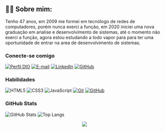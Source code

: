 ## 🙋‍♂️ Sobre mim:

Tenho 47 anos, em 2009 me formei em tecnólogo de redes de computadores, porém nunca exerci a função, em 2020 iniciei uma nova graduação em analise e desenvolvimento de sistemas, até o momento não exerci a função, agora estou estudando a todo vapor para para ter uma oportunidade de entrar na area de desenvolvimento de sistemas.

### Conecte-se comigo

[![Perfil DIO](https://img.shields.io/badge/-Meu%20Perfil%20na%20DIO-30A3DC?style=for-the-badge)](https://web.dio.me/users/florianopolismarcelo_71554?tab=achievements)
[![E-mail](https://img.shields.io/badge/-Email-000?style=for-the-badge&logo=microsoft-outlook&logoColor=E94D5F)](mailto:florianopolismarcelo@msn.com.com)
[![LinkedIn](https://img.shields.io/badge/-LinkedIn-000?style=for-the-badge&logo=linkedin&logoColor=30A3DC)](https://www.linkedin.com/in/marcelo-souza-826759186/)
[![GitHub](https://img.shields.io/badge/GitHub-000?style=for-the-badge&logo=github&logoColor=30A3DC)](https://github.com/florianopolismarcelo?tab=repositories)

### Habilidades

![HTML5](https://img.shields.io/badge/HTML-000?style=for-the-badge&logo=html5&logoColor=30A3DC)
![CSS3](https://img.shields.io/badge/CSS3-000?style=for-the-badge&logo=css3&logoColor=E94D5F)
![JavaScript](https://img.shields.io/badge/JavaScript-000?style=for-the-badge&logo=javascript&logoColor=30A3DC)
[![Git](https://img.shields.io/badge/Git-000?style=for-the-badge&logo=git&logoColor=E94D5F)](https://git-scm.com/doc)
[![GitHub](https://img.shields.io/badge/GitHub-000?style=for-the-badge&logo=github&logoColor=30A3DC)](https://docs.github.com/)

### GitHub Stats

![GitHub Stats](https://github-readme-stats.vercel.app/api?username=florianopolismarcelo&show_icons=true&theme=dark&include_all_commits=true&count_private=true)
![Top Langs](https://github-readme-stats.vercel.app/api/top-langs/?username=florianopolismarcelo&layout=compact&langs_count=7&theme=dark)


<p align="center">   <img alingn="center" src="https://profile-counter.glitch.me/Florianopolismarcelo/count.svg" /></p>
